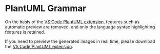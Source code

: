# PlantUML Grammar

On the basis of the [VS Code PlantUML extension](https://github.com/qjebbs/vscode-plantuml), features such as automatic preview are removed, and only the language syntax highlighting features is retained.

If you need to preview the generated images in real time, please download the [VS Code PlantUML extension](https://github.com/qjebbs/vscode-plantuml).
